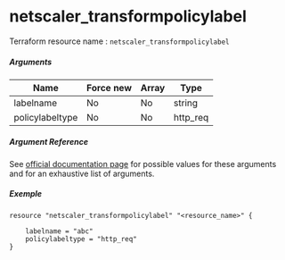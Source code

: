 # netscaler_transformpolicylabel

Terraform resource name : ```netscaler_transformpolicylabel```

##### Arguments

| Name | Force new | Array | Type |
|----|----|----|----|
|labelname|No|No|string|
|policylabeltype|No|No|http_req|

##### Argument Reference

See [official documentation page](https://developer-docs.citrix.com/projects/netscaler-nitro-api/en/11.0/configuration/transform/transformpolicylabel/transformpolicylabel/) for possible values for these arguments and for an exhaustive list of arguments.

##### Exemple

```
resource "netscaler_transformpolicylabel" "<resource_name>" {

    labelname = "abc"
    policylabeltype = "http_req"
}
```

